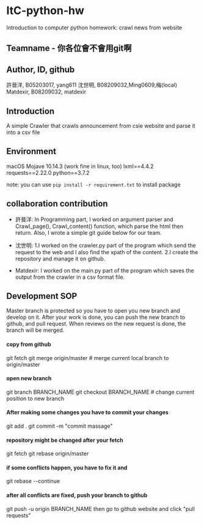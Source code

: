 # ItC-python-hw
Introduction to computer python homework: crawl news from website

## Teamname - 你各位會不會用git啊

## Author, ID, github
許晉洋, B05203017, yang611
沈世明, B08209032,Ming0609,梅(local)
Matdexir, B08209032, matdexir

## Introduction
A simple Crawler that crawls announcement from csie website and parse it into a csv file

## Environment
macOS Mojave 10.14.3 (work fine in linux, too)
lxml==4.4.2
requests==2.22.0
python==3.7.2

note: you can use ```pip install -r requirement.txt``` to install package
## collaboration contribution
- 許晉洋: 
In Programming part, I worked on argument parser and Crawl_page(), Crawl_content() function,
which parse the html then return.
Also, I wrote a simple git guide below for our team.

- 沈世明:
1.I worked on the crawler.py part of the program which send the request to the web and I also find the xpath of the content.
2.I create the repository and manage it on github.

- Matdexir:
I worked on the main.py part of the program which saves the output from the crawler in a csv format file.

## Development SOP
Master branch is protected so you have to open you new branch
and develop on it. After your work is done, you can push the 
new branch to github, and pull request. When reviews on the 
new request is done, the branch will be merged.


#### copy from github
git fetch
git merge origin/master # merge current local branch to origin/master

#### open new branch
git branch BRANCH_NAME
git checkout BRANCH_NAME # change current position to new branch


#### After making some changes you have to commit your changes
git add .
git commit -m "commit massage"

#### repository might be changed after your fetch
git fetch
git rebase origin/master

#### if some conflicts happen, you have to fix it and
git rebase --continue

#### after all conflicts are fixed, push your branch to github
git push -u origin BRANCH_NAME
then go to github website and click "pull requests"

